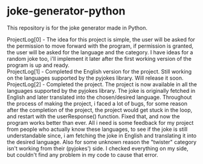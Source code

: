 # joke-generator-python
This repository is for the joke generator made in Python.

ProjectLog[0] - The idea for this project is simple, the user will be asked for the permission to move forward with the program, if permission is granted, the user will be asked for the language and the category. I have ideas for a random joke too, i'll implement it later after the first working version of the program is up and ready. </br>
ProjectLog[1] - Completed the English version for the project. Still working on the languages supported by the pyjokes library. Will release it soon.</br>
ProjectLog[2] - Completed the project. The project is now available in all the languages supported by the pyjokes library. The joke is originally fetched in English and later translated into the chosen/desired language. Throughout the process of making the project, i faced a lot of bugs, for some reason after the completion of the project, the project would get stuck in the loop, and restart with the userResponse() function. Fixed that, and now the program works better than ever. All i need is some feedback for my project from people who actually know these languages, to see if the joke is still understandable since, i am fetching the joke in English and translating it into the desired language. Also for some unknown reason the "twister" category isn't working from their (pyjokes') side. I checked everything on my side, but couldn't find any problem in my code to cause that error.</br>
